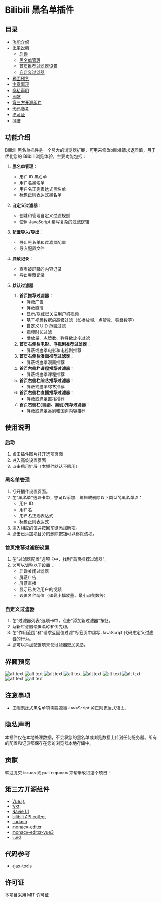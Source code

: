 # Bilibili 黑名单插件

## 目录
- [功能介绍](#功能介绍)
- [使用说明](#使用说明)
  - [启动](#启动)
  - [黑名单管理](#黑名单管理)
  - [首页推荐过滤器设置](#首页推荐过滤器设置)
  - [自定义过滤器](#自定义过滤器)
- [界面预览](#界面预览)
- [注意事项](#注意事项)
- [隐私声明](#隐私声明)
- [贡献](#贡献)
- [第三方开源组件](#第三方开源组件)
- [代码参考](#代码参考)
- [许可证](#许可证)
- [捐赠](doc/donate.md)
## 功能介绍

Bilibili 黑名单插件是一个强大的浏览器扩展，可用来修改bilibili请求返回值，用于优化您的 Bilibili 浏览体验。主要功能包括：

1. **黑名单管理**：
   - 用户 ID 黑名单
   - 用户名黑名单
   - 用户名正则表达式黑名单
   - 标题正则表达式黑名单

2. **自定义过滤器**：
   - 创建和管理自定义过滤规则
   - 使用 JavaScript 编写复杂的过滤逻辑

3. **配置导入/导出**：
   - 导出黑名单和过滤器配置
   - 导入配置文件

4. **屏蔽记录**：
   - 查看被屏蔽的内容记录
   - 导出屏蔽记录

5. **默认过滤器**
   1. **首页推荐过滤器**：
      - 屏蔽广告
      - 屏蔽直播
      - 显示/隐藏已关注用户的视频
      - 基于视频数据的高级过滤（如播放量、点赞数、弹幕数等）
      - 自定义 UID 范围过滤
      - 视频时长过滤
      - 播放量、点赞数、弹幕数比率过滤
   2. **首页右侧栏电影、电视剧推荐过滤器**：
      - 屏蔽或遮罩电影和电视剧推荐
   3. **首页右侧栏漫画推荐过滤器**：
      - 屏蔽或遮罩漫画推荐
   4. **首页右侧栏课程推荐过滤器**：
      - 屏蔽或遮罩课程推荐
   5. **首页右侧栏综艺推荐过滤器**：
      - 屏蔽或遮罩综艺推荐
   6. **首页右侧栏直播推荐过滤器**：
      - 屏蔽或遮罩直播推荐
   7. **首页右侧栏(番剧、国创)推荐过滤器**：
      - 屏蔽或遮罩番剧和国创内容推荐

## 使用说明
### 启动
1. 点击插件图片打开选项页面
1. 进入高级设置页面
2. 点击启用扩展（本插件默认不启用）
### 黑名单管理

1. 打开插件设置页面。
2. 在"黑名单"选项卡中，您可以添加、编辑或删除以下类型的黑名单项：
   - 用户 ID
   - 用户名
   - 用户名正则表达式
   - 标题正则表达式
3. 输入相应的值并按回车键添加新项。
4. 点击已添加项目旁的删除按钮可以移除该项。

### 首页推荐过滤器设置

1. 在"过滤器配置"选项卡中，找到"首页推荐过滤器"。
2. 您可以调整以下设置：
   - 启动关闭过滤器
   - 屏蔽广告
   - 屏蔽直播
   - 显示已关注用户的视频
   - 设置各种阈值（如最小播放量、最小点赞数等）

### 自定义过滤器

1. 在"过滤器列表"选项卡中，点击"添加新过滤器"按钮。
2. 为新过滤器设置名称和优先级。
3. 在"作用范围"和"请求返回值过滤"标签页中编写 JavaScript 代码来定义过滤器的行为。
4. 您可以添加配置项来使过滤器更加灵活。

## 界面预览
![alt text](assets/image-2.png)
![alt text](assets/image-3.png)
![alt text](assets/image-4.png)
![alt text](assets/image-7.png)
![alt text](assets/image-5.png)
![alt text](assets/image-6.png)
![alt text](assets/image-8.png)
![alt text](assets/image-10.png)
![alt text](assets/image-9.png)
## 注意事项

- 正则表达式黑名单项需要遵循 JavaScript 的正则表达式语法。


## 隐私声明

本插件仅在本地处理数据，不会将您的黑名单或浏览数据上传到任何服务器。所有的配置和记录都保存在您的浏览器本地存储中。

## 贡献

欢迎提交 issues 或 pull requests 来帮助改进这个项目！


## 第三方开源组件
- [Vue.js](https://cn.vuejs.org/index.html)
- [wxt](https://github.com/wxt-dev/wxt)
- [Navie UI](https://github.com/tusen-ai/naive-ui)
- [bilibili API collect](https://github.com/SocialSisterYi/bilibili-API-collect)
- [Lodash](https://lodash.com/)
- [monaco-editor](https://github.com/microsoft/monaco-editor)
- [monaco-editor-vue3](https://github.com/bazingaedward/monaco-editor-vue3)
- [uuid](https://github.com/uuidjs/uuid)

## 代码参考
- [ajax-tools](https://github.com/PengChen96/ajax-tools)


## 许可证

本项目采用 MIT 许可证